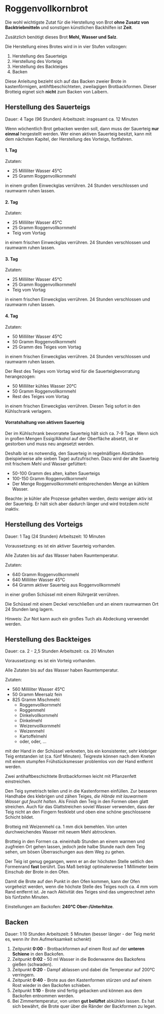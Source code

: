 # Roggenvollkornbrot

Die wohl wichtigste Zutat für die Herstellung von Brot
__ohne Zusatz von Backtriebmitteln__ und sonstigen künstlichen Backhilfen ist __Zeit__.

Zusätzlich benötigt dieses Brot __Mehl, Wasser und Salz__.

Die Herstellung eines Brotes wird in in vier Stufen vollzogen:

1. Herstellung des Sauerteigs
1. Herstellung des Vorteigs
1. Herstellung des Backteiges
1. Backen

Diese Anleitung bezieht sich auf das Backen zweier Brote in kastenförmigen,
antihftbeschichteten,
zweilagigen Brotbackformen.
Dieser Brotteig eignet sich __nicht__ zum Backen von Laibern.

## Herstellung des Sauerteigs

Dauer: 4 Tage (96 Stunden)
Arbeitszeit: insgesamt ca. 12 Minuten

Wenn wöchentlich Brot gebacken werden soll,
dann muss der Sauerteig __nur einmal__ hergestellt werden.
Wer einen aktiven Sauerteig besitzt,
kann mit dem nächsten Kapitel,
der Herstellung des Vorteigs,
fortfahren.

#### 1. Tag
Zutaten:
* 25 Milliliter Wasser 45°C
* 25 Gramm Roggenvollkornmehl

in einem großen Einweckglas verrühren.
24 Stunden verschlossen und raumwarm ruhen lassen.

#### 2. Tag
Zutaten:
* 25 Milliliter Wasser 45°C
* 25 Gramm Roggenvollkornmehl
* Teig vom Vortag

in einem frischen Einweckglas verrühren.
24 Stunden verschlossen und raumwarm ruhen lassen.

#### 3. Tag
Zutaten:
* 25 Milliliter Wasser 45°C
* 25 Gramm Roggenvollkornmehl
* Teig vom Vortag

in einem frischen Einweckglas verrühren.
24 Stunden verschlossen und raumwarm ruhen lassen.

#### 4. Tag
Zutaten:
* 50 Milliliter Wasser 45°C
* 50 Gramm Roggenvollkornmehl
* 25 Gramm des Teiges vom Vortag

in einem frischen Einweckglas verrühren.
24 Stunden verschlossen und raumwarm ruhen lassen.

Der Rest des Teiges vom Vortag wird für die Sauerteigbevorratung herangezogen:
* 50 Milliliter kühles Wasser 20°C
* 50 Gramm Roggenvollkornmehl
* Rest des Teiges vom Vortag

in einem frischen Einweckglas verrühren.
Diesen Teig sofort in den Kühlschrank verlagern.

#### Vorratshaltung von aktivem Sauerteig

Der im Kühlschrank bevorratete Sauerteig hält sich ca. 7-9 Tage.
Wenn sich in großen Mengen Essig/Alkohol auf der Oberfläche absetzt,
ist er gestorben und muss neu angesetzt werden.

Deshalb ist es notwendig,
den Sauerteig in regelmäßigen Abständen (beispielweise alle sieben Tage) aufzufrischen.
Dazu wird der alte Sauerteig mit frischem Mehl und Wasser gefüttert:

* 50-100 Gramm des alten, kalten Sauerteigs
* 100-150 Gramm Roggenvollkornmehl
* Der Menge Roggenvollkornmehl entsprechenden Menge an kühlem Wasser.

Beachte: je kühler alle Prozesse gehalten werden, desto weniger aktiv ist der Sauerteig.
Er hält sich aber dadurch länger und wird trotzdem _nicht_ inaktiv.

## Herstellung des Vorteigs
Dauer: 1 Tag (24 Stunden)
Arbeitszeit: 10 Minuten

Voraussetzung: es ist ein aktiver Sauerteig vorhanden.

Alle Zutaten bis auf das Wasser haben Raumtemperatur.

Zutaten:
* 640 Gramm Roggenvollkornmehl
* 640 Milliliter Wasser 45°C
* 64 Gramm aktiver Sauerteig aus Roggenvollkornmehl

in einer großen Schüssel mit einem Rührgerät verrühren.

Die Schüssel mit einem Deckel verschließen und
an einem raumwarmen Ort 24 Stunden lang lagern.

Hinweis: Zur Not kann auch ein großes Tuch als Abdeckung verwendet werden.

## Herstellung des Backteiges
Dauer: ca. 2 - 2,5 Stunden
Arbeitszeit: ca. 20 Minuten

Voraussetzung: es ist ein Vorteig vorhanden.

Alle Zutaten bis auf das Wasser haben Raumtemperatur.

Zutaten:
* 560 Milliliter Wasser 45°C
* 50 Gramm Meersalz fein
* 825 Gramm Mischmehl:
  * Roggenvollkornmehl
  * Roggenmehl
  * Dinkelvollkornmehl
  * Dinkelmehl
  * Weizenvollkornmehl
  * Weizenmehl
  * Kartoffelmehl
  * oder, oder, ...

mit der Hand in der Schüssel verkneten,
bis ein konsistenter,
sehr klebriger Teig entstanden ist (ca. fünf Minuten).
Teigreste können nach dem Kneten mit einem stumpfen Frühstücksmesser problemlos von der Hand entfernt werden.

Zwei antihaftbeschichtete Brotbackformen leicht mit Pflanzenfett einstreichen.

Den Teig symetrisch teilen und in die Kastenformen einfüllen.
Zur besseren Handhabe des klebrigen und zähen Teiges,
_die Hände mit lauwarmem Wasser gut feucht halten_.
Als Finish den Teig in den Formen oben glatt streichen.
Auch für das Glattstreichen soviel Wasser verwenden,
dass der Teig nicht an den Fingern festklebt und oben eine schöne geschlossene Schicht bildet.

Brotteig mit Weizenmehl ca. 1 mm dick bemehlen.
Von unten durchweichendes Wasser mit neuem Mehl abtrocknen.

Brotteig in den Formen ca. eineinhalb Stunden an einem warmen und zugfreien Ort gehen lassen,
jedoch jede halbe Stunde nach dem Teig sehen,
um bösen Überraschungen aus dem Weg zu gehen.

Der Teig ist genug gegangen,
wenn er an der höchsten Stelle seitlich den Formenrand __fast__ berührt.
Das Maß beträgt optimalerweise 1 Millimeter beim Einschub der Brote in den Ofen.

Damit die Brote auf den Punkt in den Ofen kommen,
kann der Ofen vorgeheizt werden,
wenn die höchste Stelle des Teiges noch ca. 4 mm vom Rand entfernt ist.
Je nach Aktivität des Teiges sind das umgerechnet zehn bis fünfzehn Minuten.

Einstellungen am Backofen: **240°C Ober-/Unterhitze**.

## Backen
Dauer: 1:10 Stunden
Arbeitszeit: 5 Minuten (besser länger - der Teig merkt es, wenn ihr ihm Aufmerksamkeit schenkt)

1. Zeitpunkt **0:00** - Brotbackformen auf einem Rost auf der **unteren Schiene** in den Backofen.
1. Zeitpunkt **0:02** - 50 ml Wasser in die Bodenwanne des Backofens gießen (schwaden).
1. Zeitpunkt **0:20** - Dampf ablassen und dabei die Temperatur auf 200°C verringern.
1. Zeitpunkt **0:40** - Brote aus den Kastenformen stürzen und auf einem Rost wieder in den Backofen schieben.
1. Zeitpunkt **1:10** - Brote sind fertig gebacken und können aus dem Backofen entnommen werden.
1. Bei Zimmertemperatur, von unten __gut belüftet__ abkühlen lassen. Es hat sich bewährt, die Brote quer über die Ränder der Backformen zu legen.
